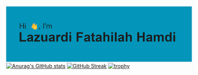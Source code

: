 [![MasterHead](https://raw.githubusercontent.com/lazuardifath/lazuardifath/main/header.png)](https://github.com/lazuardifath)
[![Anurag's GitHub stats](https://github-readme-stats.vercel.app/api?username=lazuardifath&show_icons=true&theme=radical&hide_border=true)](https://github.com/anuraghazra/github-readme-stats)
[![GitHub Streak](http://github-readme-streak-stats.herokuapp.com?user=lazuardifath&theme=radical)](https://git.io/streak-stats)
[![trophy](https://github-profile-trophy.vercel.app/?username=ryo-ma)](https://github.com/ryo-ma/github-profile-trophy)
<!--
**lazuardifath/lazuardifath** is a ✨ _special_ ✨ repository because its `README.md` (this file) appears on your GitHub profile.

Here are some ideas to get you started:

- 🔭 I’m currently working on ...
- 🌱 I’m currently learning ...
- 👯 I’m looking to collaborate on ...
- 🤔 I’m looking for help with ...
- 💬 Ask me about ...
- 📫 How to reach me: ...
- 😄 Pronouns: ...
- ⚡ Fun fact: ...
-->
